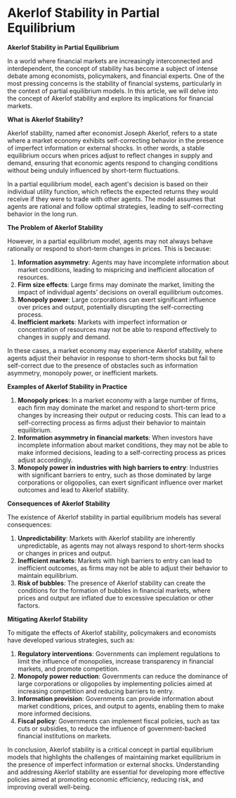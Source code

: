 # Akerlof Stability in Partial Equilibrium

**Akerlof Stability in Partial Equilibrium**

In a world where financial markets are increasingly interconnected and interdependent, the concept of stability has become a subject of intense debate among economists, policymakers, and financial experts. One of the most pressing concerns is the stability of financial systems, particularly in the context of partial equilibrium models. In this article, we will delve into the concept of Akerlof stability and explore its implications for financial markets.

**What is Akerlof Stability?**

Akerlof stability, named after economist Joseph Akerlof, refers to a state where a market economy exhibits self-correcting behavior in the presence of imperfect information or external shocks. In other words, a stable equilibrium occurs when prices adjust to reflect changes in supply and demand, ensuring that economic agents respond to changing conditions without being unduly influenced by short-term fluctuations.

In a partial equilibrium model, each agent's decision is based on their individual utility function, which reflects the expected returns they would receive if they were to trade with other agents. The model assumes that agents are rational and follow optimal strategies, leading to self-correcting behavior in the long run.

**The Problem of Akerlof Stability**

However, in a partial equilibrium model, agents may not always behave rationally or respond to short-term changes in prices. This is because:

1. **Information asymmetry**: Agents may have incomplete information about market conditions, leading to mispricing and inefficient allocation of resources.
2. **Firm size effects**: Large firms may dominate the market, limiting the impact of individual agents' decisions on overall equilibrium outcomes.
3. **Monopoly power**: Large corporations can exert significant influence over prices and output, potentially disrupting the self-correcting process.
4. **Inefficient markets**: Markets with imperfect information or concentration of resources may not be able to respond effectively to changes in supply and demand.

In these cases, a market economy may experience Akerlof stability, where agents adjust their behavior in response to short-term shocks but fail to self-correct due to the presence of obstacles such as information asymmetry, monopoly power, or inefficient markets.

**Examples of Akerlof Stability in Practice**

1. **Monopoly prices**: In a market economy with a large number of firms, each firm may dominate the market and respond to short-term price changes by increasing their output or reducing costs. This can lead to a self-correcting process as firms adjust their behavior to maintain equilibrium.
2. **Information asymmetry in financial markets**: When investors have incomplete information about market conditions, they may not be able to make informed decisions, leading to a self-correcting process as prices adjust accordingly.
3. **Monopoly power in industries with high barriers to entry**: Industries with significant barriers to entry, such as those dominated by large corporations or oligopolies, can exert significant influence over market outcomes and lead to Akerlof stability.

**Consequences of Akerlof Stability**

The existence of Akerlof stability in partial equilibrium models has several consequences:

1. **Unpredictability**: Markets with Akerlof stability are inherently unpredictable, as agents may not always respond to short-term shocks or changes in prices and output.
2. **Inefficient markets**: Markets with high barriers to entry can lead to inefficient outcomes, as firms may not be able to adjust their behavior to maintain equilibrium.
3. **Risk of bubbles**: The presence of Akerlof stability can create the conditions for the formation of bubbles in financial markets, where prices and output are inflated due to excessive speculation or other factors.

**Mitigating Akerlof Stability**

To mitigate the effects of Akerlof stability, policymakers and economists have developed various strategies, such as:

1. **Regulatory interventions**: Governments can implement regulations to limit the influence of monopolies, increase transparency in financial markets, and promote competition.
2. **Monopoly power reduction**: Governments can reduce the dominance of large corporations or oligopolies by implementing policies aimed at increasing competition and reducing barriers to entry.
3. **Information provision**: Governments can provide information about market conditions, prices, and output to agents, enabling them to make more informed decisions.
4. **Fiscal policy**: Governments can implement fiscal policies, such as tax cuts or subsidies, to reduce the influence of government-backed financial institutions on markets.

In conclusion, Akerlof stability is a critical concept in partial equilibrium models that highlights the challenges of maintaining market equilibrium in the presence of imperfect information or external shocks. Understanding and addressing Akerlof stability are essential for developing more effective policies aimed at promoting economic efficiency, reducing risk, and improving overall well-being.
